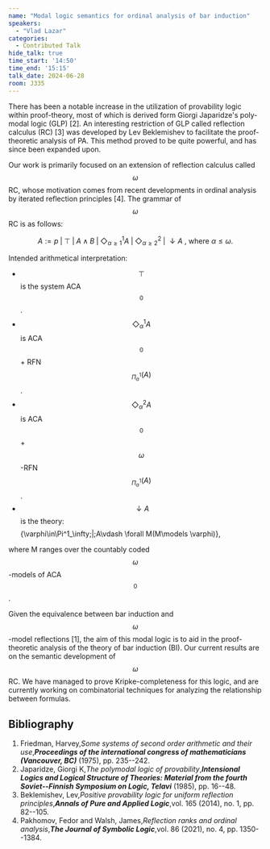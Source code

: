 ```yaml
---
name: "Modal logic semantics for ordinal analysis of bar induction"
speakers:
  - "Vlad Lazar"
categories:
  - Contributed Talk
hide_talk: true
time_start: '14:50'
time_end: '15:15'
talk_date: 2024-06-28
room: J335
---
```






There has been a notable increase in the utilization of provability logic within proof-theory, most of which is derived form Giorgi Japaridze's poly-modal logic (GLP) [2]. An interesting restriction of GLP called reflection calculus (RC) [3] was developed by Lev Beklemishev to facilitate the proof-theoretic analysis of PA. This method proved to be quite powerful, and has since been expanded upon.

Our work is primarily focused on an extension of reflection calculus called $$\omega$$RC, whose motivation comes from recent developments in ordinal analysis by iterated reflection principles [4]. The grammar of $$\omega$$RC is as follows: 

$$A:= p\;|\;\top\;|\;A\wedge B\;|\; \Diamond^1_{\alpha\geq 1} A\;|\;\Diamond^2_{\alpha\geq 2}\;|\; \downarrow A \text{ , where } \alpha\leq \omega.$$

Intended arithmetical interpretation:


  -  $$\top$$ is the system ACA$$_0$$.
  -  $$\Diamond^1_\alpha A$$ is ACA$$_0$$ + RFN$$_{\Pi^1_\alpha} (A)$$.
  -  $$\Diamond^2_\alpha A$$ is ACA$$_0$$ + $$\omega$$-RFN$$_{\Pi^1_\alpha} (A)$$.
  -  $$\downarrow A$$ is the theory:
    $$$$\{\varphi\in\Pi^1_\infty\;|\;A\vdash \forall M(M\models \varphi)\},$$$$

where M ranges over the countably coded $$\omega$$-models of ACA$$_0$$.

Given the equivalence between bar induction and $$\omega$$-model reflections [1], the aim of this modal logic is to aid in the proof-theoretic analysis of the theory of bar induction (BI). Our current results are on the semantic development of $$\omega$$RC. We have managed to prove Kripke-completeness for this logic, and are currently working on combinatorial techniques for analyzing the relationship between formulas.  



## Bibliography








1. Friedman, Harvey,_Some systems of second order arithmetic and their use_,**_Proceedings of the international congress of mathematicians (Vancouver, BC)_** (1975), pp. 235--242.
2. Japaridze, Giorgi K,_The polymodal logic of provability_,**_Intensional Logics and Logical Structure of Theories: Material from the fourth Soviet--Finnish Symposium on Logic, Telavi_** (1985), pp. 16--48.
3. Beklemishev, Lev,_Positive provability logic for uniform reflection principles_,**_Annals of Pure and Applied Logic_**,vol. 165 (2014), no. 1, pp. 82--105.
4. Pakhomov, Fedor and Walsh, James,_Reflection ranks and ordinal analysis_,**_The Journal of Symbolic Logic_**,vol. 86 (2021), no. 4, pp. 1350--1384.







